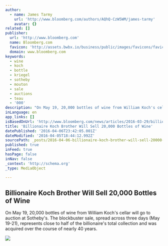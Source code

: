 ```yaml
---
author:
  - name: James Tarmy
    url: 'http://www.bloomberg.com/authors/AQhQ-CzW5WM/james-tarmy'
    avatar: {}
related: []
publisher:
  url: 'http://www.bloomberg.com'
  name: Bloomberg.com
  favicon: 'http://assets.bwbx.io/business/public/images/favicons/favicon-32x32-d2b81a9373.png'
  domain: www.bloomberg.com
keywords:
  - wine
  - koch
  - bottle
  - kriegel
  - sotheby
  - mouton
  - sale
  - auctions
  - teau
  - '000'
description: "On May 19, 20,000 bottles of wine from William Koch's cellar will go to auction at Sotheby's. The blockbuster sale, spread across three days (May 19-21), represents close to half of the billionaire's total collection and was acquired over the course of nearly 40 years."
inLanguage: en
app_links: []
isBasedOnUrl: 'http://www.bloomberg.com/news/articles/2016-03-29/billionaire-koch-brother-will-sell-20-000-bottles-of-wine'
title: 'Billionaire Koch Brother Will Sell 20,000 Bottles of Wine'
datePublished: '2016-04-06T23:42:05.001Z'
dateModified: '2016-04-05T18:44:12.992Z'
sourcePath: _posts/2016-04-06-billionaire-koch-brother-will-sell-20000-bottles-of-wine.md
published: true
inFeed: true
hasPage: false
inNav: false
_context: 'http://schema.org'
_type: MediaObject

---
```

<article style=""><h1>Billionaire Koch Brother Will Sell 20,000 Bottles of Wine</h1><p>On May 19, 20,000 bottles of wine from William Koch's cellar will go to auction at Sotheby's. The blockbuster sale, spread across three days (May 19-21), represents close to half of the billionaire's total collection and was acquired over the course of nearly 40 years.</p><img src="http://assets.bwbx.io/images/ivYzo7S76KI4/v1/-1x-1.jpg" /></article>